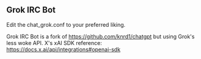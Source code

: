 ## Grok IRC Bot
Edit the chat_grok.conf to your preferred liking.

Grok IRC Bot is a fork of https://github.com/knrd1/chatgpt but using Grok's less woke API.
X's xAI SDK reference: https://docs.x.ai/api/integrations#openai-sdk
